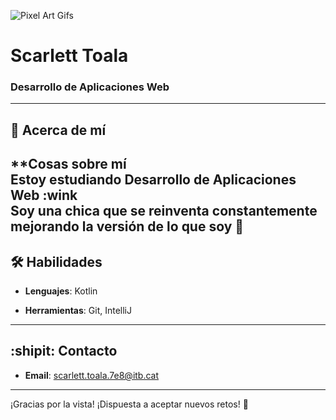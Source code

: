 
![Pixel Art Gifs](https://github.com/user-attachments/assets/d317e3dd-073a-4ec4-8a7a-1197de3b2324)
# Scarlett Toala

### Desarrollo de Aplicaciones Web

---

## 📄 Acerca de mí

**Cosas sobre mí  
Estoy estudiando Desarrollo de Aplicaciones Web :wink     
Soy una chica que se reinventa constantemente mejorando la versión de lo que soy :thought_balloon:     
---

## 🛠️ Habilidades  

- **Lenguajes**: Kotlin  

- **Herramientas**: Git, IntelliJ  


---

## :shipit: Contacto   

- **Email**: [scarlett.toala.7e8@itb.cat](mailto:scarlett.toala.7e8@itb.cat) 

---

¡Gracias por la vista! ¡Dispuesta a aceptar nuevos retos! :disguised_face:

